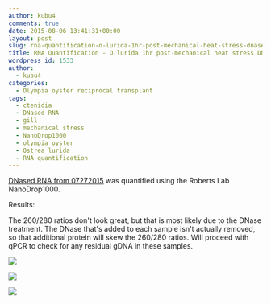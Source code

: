 ```yaml
---
author: kubu4
comments: true
date: 2015-08-06 13:41:31+00:00
layout: post
slug: rna-quantification-o-lurida-1hr-post-mechanical-heat-stress-dnased-rna
title: RNA Quantification - O.lurida 1hr post-mechanical heat stress DNased RNA
wordpress_id: 1533
author:
  - kubu4
categories:
  - Olympia oyster reciprocal transplant
tags:
  - ctenidia
  - DNased RNA
  - gill
  - mechanical stress
  - NanoDrop1000
  - olympia oyster
  - Ostrea lurida
  - RNA quantification
---
```


[DNased RNA from 07272015](2015/07/27/dnase-treatment-o-lurida-ctenidia-1hr-post-mechanical-stress-rna.html) was quantified using the Roberts Lab NanoDrop1000.



Results:

The 260/280 ratios don't look great, but that is most likely due to the DNase treatment. The DNase that's added to each sample isn't actually removed, so that additional protein will skew the 260/280 ratios. Will proceed with qPCR to check for any residual gDNA in these samples.



[![](https://eagle.fish.washington.edu/Arabidopsis/20150806_Jake_oly_mech_stress_DNasedRNA_ODs.JPG)](http://eagle.fish.washington.edu/Arabidopsis/20150806_Jake_oly_mech_stress_DNasedRNA_ODs.JPG)

[![](https://eagle.fish.washington.edu/Arabidopsis/20150806_Jake_oly_mech_stress_DNasedRNA_plots_01.JPG)](http://eagle.fish.washington.edu/Arabidopsis/20150806_Jake_oly_mech_stress_DNasedRNA_plots_01.JPG)

[![](https://eagle.fish.washington.edu/Arabidopsis/20150806_Jake_oly_mech_stress_DNasedRNA_plots_02.JPG)](http://eagle.fish.washington.edu/Arabidopsis/20150806_Jake_oly_mech_stress_DNasedRNA_plots_02.JPG)
